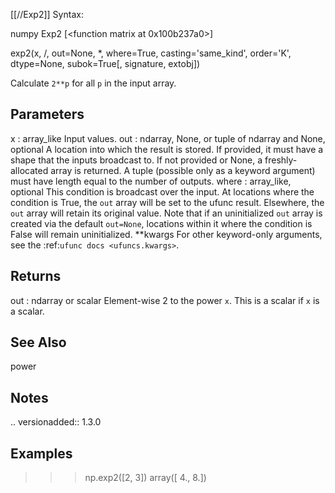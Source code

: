 [[//Exp2]]
Syntax:

  numpy Exp2 [<function matrix at 0x100b237a0>]

exp2(x, /, out=None, *, where=True, casting='same_kind', order='K', dtype=None, subok=True[, signature, extobj])

Calculate `2**p` for all `p` in the input array.

Parameters
----------
x : array_like
    Input values.
out : ndarray, None, or tuple of ndarray and None, optional
    A location into which the result is stored. If provided, it must have
    a shape that the inputs broadcast to. If not provided or None,
    a freshly-allocated array is returned. A tuple (possible only as a
    keyword argument) must have length equal to the number of outputs.
where : array_like, optional
    This condition is broadcast over the input. At locations where the
    condition is True, the `out` array will be set to the ufunc result.
    Elsewhere, the `out` array will retain its original value.
    Note that if an uninitialized `out` array is created via the default
    ``out=None``, locations within it where the condition is False will
    remain uninitialized.
**kwargs
    For other keyword-only arguments, see the
    :ref:`ufunc docs <ufuncs.kwargs>`.

Returns
-------
out : ndarray or scalar
    Element-wise 2 to the power `x`.
    This is a scalar if `x` is a scalar.

See Also
--------
power

Notes
-----
.. versionadded:: 1.3.0



Examples
--------
>>> np.exp2([2, 3])
array([ 4.,  8.])
